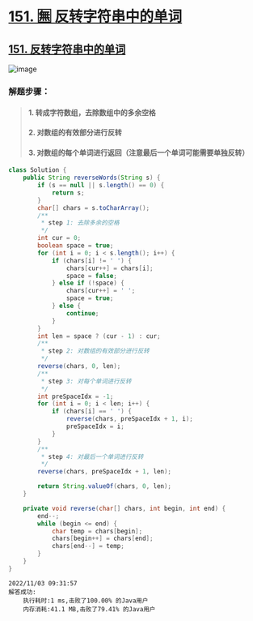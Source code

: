 # [151. 🈚️ 反转字符串中的单词](https://github.com/imtsingyun/LeetCode/issues/2)

## [151. 反转字符串中的单词](https://leetcode.cn/problems/reverse-words-in-a-string/)

![image](https://user-images.githubusercontent.com/56377217/199637587-4841fda5-c6f9-4486-92c4-f82c21e699f4.png)


### 解题步骤：
> #### 1. 转成字符数组，去除数组中的多余空格
> #### 2. 对数组的有效部分进行反转
> #### 3. 对数组的每个单词进行返回（注意最后一个单词可能需要单独反转）

```java
class Solution {
    public String reverseWords(String s) {
        if (s == null || s.length() == 0) {
            return s;
        }
        char[] chars = s.toCharArray();
        /**
         * step 1: 去除多余的空格
         */
        int cur = 0;
        boolean space = true;
        for (int i = 0; i < s.length(); i++) {
            if (chars[i] != ' ') {
                chars[cur++] = chars[i];
                space = false;
            } else if (!space) {
                chars[cur++] = ' ';
                space = true;
            } else {
                continue;
            }
        }
        int len = space ? (cur - 1) : cur;
        /**
         * step 2: 对数组的有效部分进行反转
         */
        reverse(chars, 0, len);
        /**
         * step 3: 对每个单词进行反转
         */
        int preSpaceIdx = -1;
        for (int i = 0; i < len; i++) {
            if (chars[i] == ' ') {
                reverse(chars, preSpaceIdx + 1, i);
                preSpaceIdx = i;
            }
        }
        /**
         * step 4: 对最后一个单词进行反转
         */
        reverse(chars, preSpaceIdx + 1, len);

        return String.valueOf(chars, 0, len);
    }

    private void reverse(char[] chars, int begin, int end) {
        end--;
        while (begin <= end) {
            char temp = chars[begin];
            chars[begin++] = chars[end];
            chars[end--] = temp;
        }
    }
}
```

```
2022/11/03 09:31:57	
解答成功:
	执行耗时:1 ms,击败了100.00% 的Java用户
	内存消耗:41.1 MB,击败了79.41% 的Java用户
```

